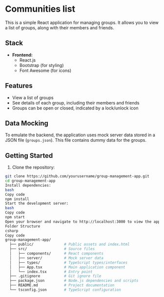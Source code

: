 # Communities list

This is a simple React application for managing groups. It allows you to view a list of groups, along with their members and friends.

## Stack

- **Frontend:**
  - React.js
  - Bootstrap (for styling)
  - Font Awesome (for icons)

## Features

- View a list of groups
- See details of each group, including their members and friends
- Groups can be open or closed, indicated by a lock/unlock icon

## Data Mocking

To emulate the backend, the application uses mock server data stored in a JSON file (`groups.json`). This file contains dummy data for the groups.

## Getting Started

1. Clone the repository:

```bash
git clone https://github.com/yourusername/group-management-app.git
cd group-management-app
Install dependencies:
bash
Copy code
npm install
Start the development server:
bash
Copy code
npm start
Open your browser and navigate to http://localhost:3000 to view the app.
Folder Structure
csharp
Copy code
group-management-app/
  ├── public/              # Public assets and index.html
  ├── src/                 # Source files
  │   ├── components/      # React components
  │   ├── server/          # Mock server data
  │   ├── types/           # TypeScript types/interfaces
  │   ├── App.tsx          # Main application component
  │   └── index.tsx        # Entry point
  ├── .gitignore           # Git ignore file
  ├── package.json         # Node.js dependencies and scripts
  ├── README.md            # Project documentation
  └── tsconfig.json        # TypeScript configuration
```
